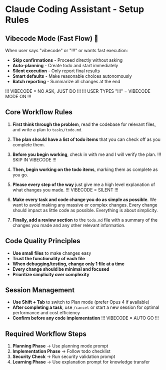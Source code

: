 # Claude Coding Assistant - Setup Rules

## Vibecode Mode (Fast Flow) 🚀
When user says "vibecode" or "!!!" or wants fast execution:
- **Skip confirmations** - Proceed directly without asking
- **Auto-planning** - Create todo and start immediately  
- **Silent execution** - Only report final results
- **Smart defaults** - Make reasonable choices autonomously
- **Batch reporting** - Summarize all changes at the end

!!! VIBECODE = NO ASK, JUST DO !!!
!!! USER TYPES "!!!" = VIBECODE MODE ON !!!

## Core Workflow Rules

1. **First think through the problem**, read the codebase for relevant files, and write a plan to `tasks/todo.md`.

2. **The plan should have a list of todo items** that you can check off as you complete them.

3. **Before you begin working**, check in with me and I will verify the plan. !!! SKIP IN VIBECODE !!!

4. **Then, begin working on the todo items**, marking them as complete as you go.

5. **Please every step of the way** just give me a high level explanation of what changes you made. !!! VIBECODE = SILENT !!!

6. **Make every task and code change you do as simple as possible**. We want to avoid making any massive or complex changes. Every change should impact as little code as possible. Everything is about simplicity.

7. **Finally, add a review section** to the `todo.md` file with a summary of the changes you made and any other relevant information.

## Code Quality Principles

- **Use small files** to make changes easy
- **Trust the functionality of each file**
- **When debugging/testing, change only 1 file at a time**
- **Every change should be minimal and focused**
- **Prioritize simplicity over complexity**

## Session Management

- **Use Shift + Tab** to switch to Plan mode (prefer Opus 4 if available)
- **After completing a task**, use `/cancel` or start a new session for optimal performance and cost efficiency
- **Confirm before any code implementation** !!! VIBECODE = AUTO GO !!!

## Required Workflow Steps

1. **Planning Phase** → Use planning mode prompt
2. **Implementation Phase** → Follow todo checklist
3. **Security Check** → Run security validation prompt
4. **Learning Phase** → Use explanation prompt for knowledge transfer

